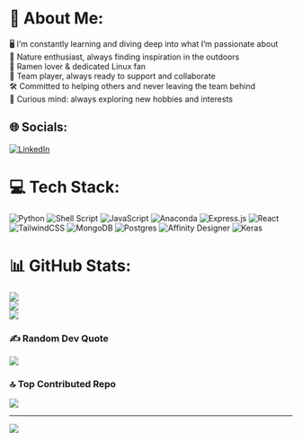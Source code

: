 # 💫 About Me:
🖥️ I’m constantly learning and diving deep into what I’m passionate about<br>🌌 Nature enthusiast, always finding inspiration in the outdoors<br>🍜 Ramen lover & dedicated Linux fan<br>👻 Team player, always ready to support and collaborate<br>🛠️ Committed to helping others and never leaving the team behind<br>🎨 Curious mind: always exploring new hobbies and interests


## 🌐 Socials:
[![LinkedIn](https://img.shields.io/badge/LinkedIn-%230077B5.svg?logo=linkedin&logoColor=white)](https://linkedin.com/in/enrique-ramirez-p-45959a335) 

# 💻 Tech Stack:
![Python](https://img.shields.io/badge/python-3670A0?style=for-the-badge&logo=python&logoColor=ffdd54) ![Shell Script](https://img.shields.io/badge/shell_script-%23121011.svg?style=for-the-badge&logo=gnu-bash&logoColor=white) ![JavaScript](https://img.shields.io/badge/javascript-%23323330.svg?style=for-the-badge&logo=javascript&logoColor=%23F7DF1E) ![Anaconda](https://img.shields.io/badge/Anaconda-%2344A833.svg?style=for-the-badge&logo=anaconda&logoColor=white) ![Express.js](https://img.shields.io/badge/express.js-%23404d59.svg?style=for-the-badge&logo=express&logoColor=%2361DAFB) ![React](https://img.shields.io/badge/react-%2320232a.svg?style=for-the-badge&logo=react&logoColor=%2361DAFB) ![TailwindCSS](https://img.shields.io/badge/tailwindcss-%2338B2AC.svg?style=for-the-badge&logo=tailwind-css&logoColor=white) ![MongoDB](https://img.shields.io/badge/MongoDB-%234ea94b.svg?style=for-the-badge&logo=mongodb&logoColor=white) ![Postgres](https://img.shields.io/badge/postgres-%23316192.svg?style=for-the-badge&logo=postgresql&logoColor=white) ![Affinity Designer](https://img.shields.io/badge/affinity%20desginer-%231B72BE.svg?style=for-the-badge&logo=affinity-designer&logoColor=white) ![Keras](https://img.shields.io/badge/Keras-%23D00000.svg?style=for-the-badge&logo=Keras&logoColor=white)
# 📊 GitHub Stats:
![](https://github-readme-stats.vercel.app/api?username=isTaylor789&theme=dark&hide_border=false&include_all_commits=false&count_private=false)<br/>
![](https://github-readme-streak-stats.herokuapp.com/?user=isTaylor789&theme=dark&hide_border=false)<br/>
![](https://github-readme-stats.vercel.app/api/top-langs/?username=isTaylor789&theme=dark&hide_border=false&include_all_commits=false&count_private=false&layout=compact)

### ✍️ Random Dev Quote
![](https://quotes-github-readme.vercel.app/api?type=horizontal&theme=radical)

### 🔝 Top Contributed Repo
![](https://github-contributor-stats.vercel.app/api?username=isTaylor789&limit=5&theme=dark&combine_all_yearly_contributions=true)

---
[![](https://visitcount.itsvg.in/api?id=isTaylor789&icon=0&color=0)](https://visitcount.itsvg.in)

<!-- Proudly created with GPRM ( https://gprm.itsvg.in ) -->
